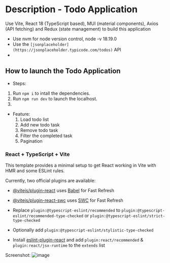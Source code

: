 # Description - Todo Application
Use Vite, React 18 (TypeScript based), MUI (material components), Axios (API fetching) and Redux (state management) to build this application

- Use nvm for node version control, node -v 18.19.0
- Use the `[jsonplaceholder](https://jsonplaceholder.typicode.com/todos)` API
- 
## How to launch the Todo Application

- Steps:
1. Run `npm i` to intall the dependencies.
2. Run `npm run dev` to launch the localhost.
3. 
- Feature:
  1. Load todo list
  2. Add new todo task
  3. Remove todo task
  4. Filter the completed task
  5. Pagination
   
### React + TypeScript + Vite

This template provides a minimal setup to get React working in Vite with HMR and some ESLint rules.

Currently, two official plugins are available:

- [@vitejs/plugin-react](https://github.com/vitejs/vite-plugin-react/blob/main/packages/plugin-react/README.md) uses [Babel](https://babeljs.io/) for Fast Refresh
- [@vitejs/plugin-react-swc](https://github.com/vitejs/vite-plugin-react-swc) uses [SWC](https://swc.rs/) for Fast Refresh


- Replace `plugin:@typescript-eslint/recommended` to `plugin:@typescript-eslint/recommended-type-checked` or `plugin:@typescript-eslint/strict-type-checked`
- Optionally add `plugin:@typescript-eslint/stylistic-type-checked`
- Install [eslint-plugin-react](https://github.com/jsx-eslint/eslint-plugin-react) and add `plugin:react/recommended` & `plugin:react/jsx-runtime` to the `extends` list

Screenshot:
![image](https://github.com/user-attachments/assets/40acd6c4-5157-4bc3-8831-cfa95c057792)
